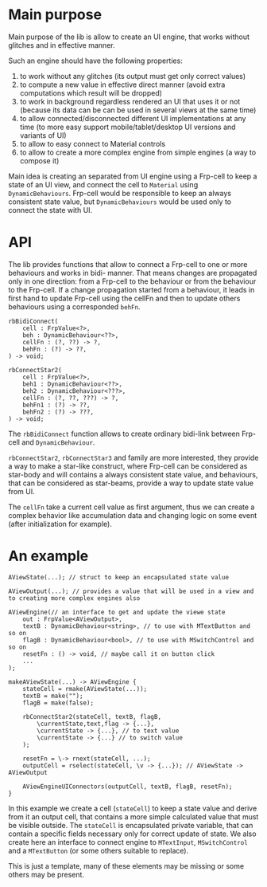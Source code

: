 # Main purpose

Main purpose of the lib is allow to create an UI engine, that works without glitches and in effective manner.

Such an engine should have the following properties:
1. to work without any glitches (its output must get only correct values)
2. to compute a new value in effective direct manner (avoid extra computations which result will be dropped)
3. to work in background regardless rendered an UI that uses it or not (because its data can be can be used in several views at the same time)
4. to allow connected/disconnected different UI implementations at any time (to more easy support mobile/tablet/desktop UI versions and variants of UI)
5. to allow to easy connect to Material controls
6. to allow to create a more complex engine from simple engines (a way to compose it)

Main idea is creating an separated from UI engine using a Frp-cell to keep a state of an UI view, and connect the cell to `Material` using `DynamicBehaviours`.
Frp-cell would be responsible to keep an always consistent state value, but `DynamicBehaviours` would be used only to connect the state with UI.


# API

The lib provides functions that allow to connect a Frp-cell to one or more behaviours and works in bidi- manner.
That means changes are propagated only in one direction: from a Frp-cell to the behaviour or from the behaviour to the Frp-cell.
If a change propagation started from a behaviour, it leads in first hand to update Frp-cell using the cellFn and then to update others behaviours using a corresponded `behFn`.

```
rbBidiConnect(
	cell : FrpValue<?>,
	beh : DynamicBehaviour<??>,
	cellFn : (?, ??) -> ?,
	behFn : (?) -> ??,
) -> void;

rbConnectStar2(
	cell : FrpValue<?>,
	beh1 : DynamicBehaviour<??>,
	beh2 : DynamicBehaviour<???>,
	cellFn : (?, ??, ???) -> ?,
	behFn1 : (?) -> ??,
	behFn2 : (?) -> ???,
) -> void;

```
The `rbBidiConnect` function allows to create ordinary bidi-link between Frp-cell and  `DynamicBehaviour`.

`rbConnectStar2`, `rbConnectStar3` and family are more interested, they provide a way to make a star-like construct, where Frp-cell can be considered as star-body and will contains a always consistent state value, and behaviours, that can be considered as star-beams, provide a way to update state value from UI.

The `cellFn` take a current cell value as first argument, thus  we can create a complex behavior like accumulation data and changing logic on some event (after initialization for example).

# An example

```
AViewState(...); // struct to keep an encapsulated state value

AViewOutput(...); // provides a value that will be used in a view and to creating more complex engines also

AViewEngine(// an interface to get and update the viewe state
	out : FrpValue<AViewOutput>,
	textB : DynamicBehaviour<string>, // to use with MTextButton and so on
	flagB : DynamicBehaviour<bool>, // to use with MSwitchControl and so on
	resetFn : () -> void, // maybe call it on button click
	...
);

makeAViewState(...) -> AViewEngine {
	stateCell = rmake(AViewState(...));
	textB = make("");
	flagB = make(false);

	rbConnectStar2(stateCell, textB, flagB,
		\currentState,text,flag -> {...},
		\currentState -> {...}, // to text value
		\currentState -> {...} // to switch value
	);

	resetFn = \-> rnext(stateCell, ...);
	outputCell = rselect(stateCell, \v -> {...}); // AViewState -> AViewOutput

	AViewEngineUIConnectors(outputCell, textB, flagB, resetFn);
}
```

In this example we create a cell (`stateCell`) to keep a state value and derive from it an output cell, that contains a more simple calculated value that must be visible outside.
The `stateCell` is encapsulated private variable, that can contain a specific fields necessary only for correct update of state.
We also create here an interface to connect engine to `MTextInput`, `MSwitchControl` and a `MTextButton` (or some others suitable to replace).

This is just a template, many of these elements may be missing or some others may be present.
